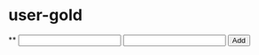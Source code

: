 # user-gold
<!DOCTYPE html>
<html> **
<head><title>Calculator</title></head>
<body>
  <input id="num1" type="number">
  <input id="num2" type="number">
  <button onclick="add()">Add</button>
  <p id="result"></p>

  <script>
    function (add) {
      const a = parseFloat(document.getElementById("num1").value);
      const b = parseFloat(document.getElementById("num2").value);
      document.getElementById("result").innerText = "Result: " + (a +b );
    }
  </script>
</body>
</html>
